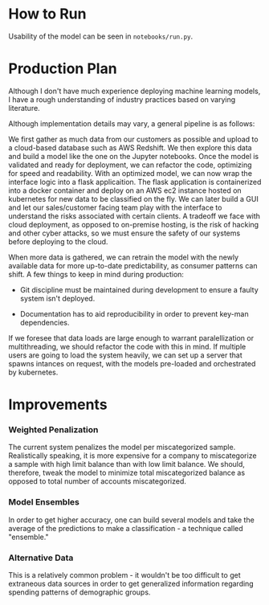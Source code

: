 
# How to Run

Usability of the model can be seen in `notebooks/run.py`.

# Production Plan

Although I don't have much experience deploying machine learning models, I have a rough understanding of industry practices based on varying literature.

Although implementation details may vary, a general pipeline is as follows:

We first gather as much data from our customers as possible and upload to a cloud-based database such as AWS Redshift.  We then explore this data and build a model like the one on the Jupyter notebooks.  Once the model is validated and ready for deployment, we can refactor the code, optimizing for speed and readability.  With an optimized model, we can now wrap the interface logic into a flask applicaition. The flask application is containerized into a docker container and deploy on an AWS ec2 instance hosted on kubernetes for new data to be classified on the fly.  We can later build a GUI and let our sales/customer facing team play with the interface to understand the risks associated with certain clients.  A tradeoff we face with cloud deployment, as opposed to on-premise hosting, is the risk of hacking and other cyber attacks, so we must ensure the safety of our systems before deploying to the cloud.

When more data is gathered, we can retrain the model with the newly available data for more up-to-date predictability, as consumer patterns can shift. A few things to keep in mind during production:

* Git discipline must be maintained during development to ensure a faulty system isn't deployed. 

* Documentation has to aid reproducibility in order to prevent key-man dependencies.

If we foresee that data loads are large enough to warrant paralellization or multithreading, we should refactor the code with this in mind.  If multiple users are going to load the system heavily, we can set up a server that spawns intances on request, with the models pre-loaded and orchestrated by kubernetes.


# Improvements

### Weighted Penalization
The current system penalizes the model per miscategorized sample. Realistically speaking, it is more expensive for a company to miscategorize a sample with high limit balance than with low limit balance. We should, therefore, tweak the model to minimize total miscategorized balance as opposed to total number of accounts miscategorized.

### Model Ensembles
In order to get higher accuracy, one can build several models and take the average of the predictions to make a classification - a technique called "ensemble."

### Alternative Data
This is a relatively common problem - it wouldn't be too difficult to get extraneous data sources in order to get generalized information regarding spending patterns of demographic groups.
